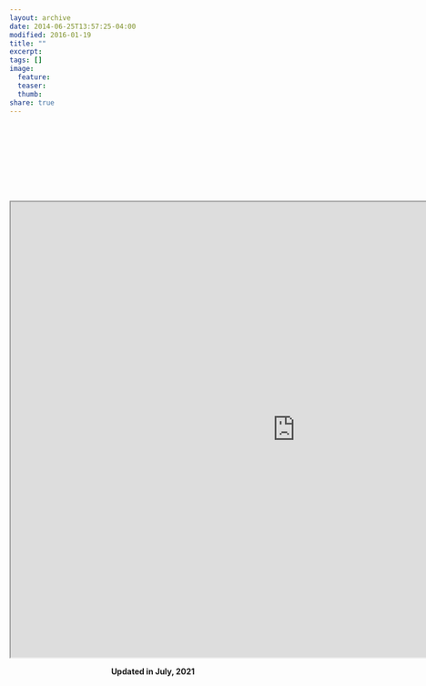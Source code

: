```yaml
---
layout: archive
date: 2014-06-25T13:57:25-04:00
modified: 2016-01-19
title: ""
excerpt:
tags: []
image:
  feature:
  teaser:
  thumb:
share: true
---
```

<br />
<br />
<br />
<br />
<br />
<br />
<br />
<br />
<iframe src="https://drive.google.com/file/d/1q0PmL4J_2-eccfQqdSYXHNyCnnKASSrC/preview" width="1000" height="800"></iframe>


<p align="center">
  <b>Updated in July, 2021</b><br>
</p>
